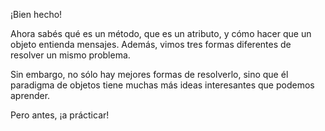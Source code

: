 ¡Bien hecho!

Ahora sabés qué es un método, que es un atributo, y cómo hacer que un objeto entienda mensajes. Además, vimos tres formas diferentes de resolver un mismo problema. 

Sin embargo, no sólo hay mejores formas de resolverlo, sino que él paradigma de objetos tiene muchas más ideas interesantes que podemos aprender. 

Pero antes, ¡a prácticar!